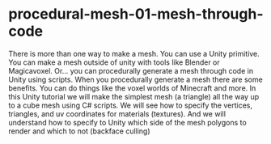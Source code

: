 # procedural-mesh-01-mesh-through-code
There is more than one way to make a mesh. You can use a Unity primitive. You can make a mesh outside of unity with tools like Blender or Magicavoxel. Or... you can procedurally generate a mesh through code in Unity using scripts. When you procedurally generate a mesh there are some benefits. You can do things like the voxel worlds of Minecraft and more.  In this Unity tutorial we will make the simplest mesh (a triangle) all the way up to a cube mesh using C# scripts. We will see how to specify the vertices, triangles, and uv coordinates for materials (textures). And we will understand how to specify to Unity which side of the mesh polygons to render and which to not (backface culling)
